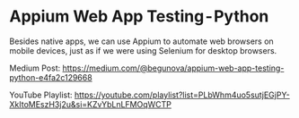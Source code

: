 # Appium Web App Testing - Python 

Besides native apps, we can use Appium to automate web browsers on mobile devices, just as if we were using Selenium for desktop browsers.

Medium Post: https://medium.com/@begunova/appium-web-app-testing-python-e4fa2c129668

YouTube Playlist: https://youtube.com/playlist?list=PLbWhm4uo5sutjEGjPY-XkItoMEszH3j2u&si=KZvYbLnLFMOqWCTP
